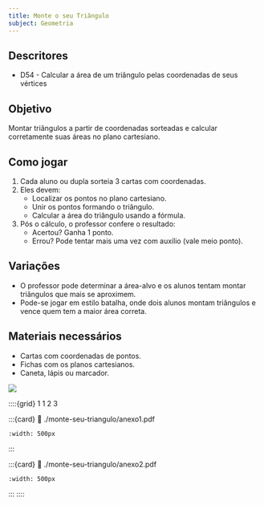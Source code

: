 ```yaml
---
title: Monte o seu Triângulo
subject: Geometria
---
```


## Descritores

* D54 - Calcular a área de um triângulo pelas coordenadas de seus vértices

## Objetivo

Montar triângulos a partir de coordenadas sorteadas e calcular corretamente suas áreas no plano cartesiano.

## Como jogar

1. Cada aluno ou dupla sorteia 3 cartas com coordenadas.
2. Eles devem:
   - Localizar os pontos no plano cartesiano.
   - Unir os pontos formando o triângulo.
   - Calcular a área do triângulo usando a fórmula.
3. Pós o cálculo, o professor confere o resultado:
   - Acertou? Ganha 1 ponto.
   - Errou? Pode tentar mais uma vez com auxílio (vale meio ponto).

## Variações

* O professor pode determinar a área-alvo e os alunos tentam montar triângulos que mais se aproximem.
* Pode-se jogar em estilo batalha, onde dois alunos montam triângulos e vence quem tem a maior área correta.

## Materiais necessários

* Cartas com coordenadas de pontos.
* Fichas com os planos cartesianos.
* Caneta, lápis ou marcador.

[![](https://badgen.net/badge/Download/ZIP)](./monte-seu-triangulo/tudo.zip)

::::{grid} 1 1 2 3

:::{card}
:link: ./monte-seu-triangulo/anexo1.pdf
```{image} ./monte-seu-triangulo/anexo1.png
:width: 500px
```
:::

:::{card}
:link: ./monte-seu-triangulo/anexo2.pdf
```{image} ./monte-seu-triangulo/anexo2.png
:width: 500px
```
:::
::::
